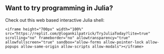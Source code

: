 ## Want to try programming in Julia? 

Check out this web based interactive Julia shell:

~~~
<iframe height="700px" width="100%" src="https://replit.com/@logankilpatrick/TryJuliaToday?lite=true" scrolling="no" frameborder="no" allowtransparency="true" allowfullscreen="true" sandbox="allow-forms allow-pointer-lock allow-popups allow-same-origin allow-scripts allow-modals"></iframe>
~~~

<!-- Append lite=true to the URL to get the view with the code and REPL session together -->
